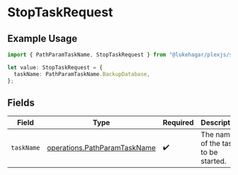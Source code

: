 # StopTaskRequest

## Example Usage

```typescript
import { PathParamTaskName, StopTaskRequest } from "@lukehagar/plexjs/sdk/models/operations";

let value: StopTaskRequest = {
  taskName: PathParamTaskName.BackupDatabase,
};
```

## Fields

| Field                                                                               | Type                                                                                | Required                                                                            | Description                                                                         |
| ----------------------------------------------------------------------------------- | ----------------------------------------------------------------------------------- | ----------------------------------------------------------------------------------- | ----------------------------------------------------------------------------------- |
| `taskName`                                                                          | [operations.PathParamTaskName](../../../sdk/models/operations/pathparamtaskname.md) | :heavy_check_mark:                                                                  | The name of the task to be started.                                                 |